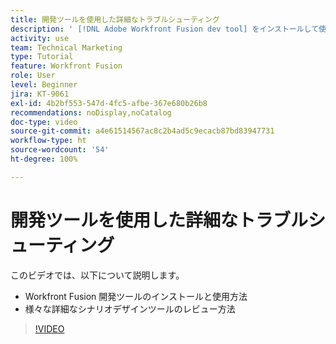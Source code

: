 ```yaml
---
title: 開発ツールを使用した詳細なトラブルシューティング
description: ' [!DNL Adobe Workfront Fusion dev tool] をインストールして使用する方法を説明し、含まれている様々な詳細なシナリオデザインツールをレビューします。'
activity: use
team: Technical Marketing
type: Tutorial
feature: Workfront Fusion
role: User
level: Beginner
jira: KT-9061
exl-id: 4b2bf553-547d-4fc5-afbe-367e680b26b8
recommendations: noDisplay,noCatalog
doc-type: video
source-git-commit: a4e61514567ac8c2b4ad5c9ecacb87bd83947731
workflow-type: ht
source-wordcount: '54'
ht-degree: 100%

---
```


# 開発ツールを使用した詳細なトラブルシューティング

このビデオでは、以下について説明します。

* Workfront Fusion 開発ツールのインストールと使用方法
* 様々な詳細なシナリオデザインツールのレビュー方法

>[!VIDEO](https://video.tv.adobe.com/v/335302/?quality=12&learn=on)
